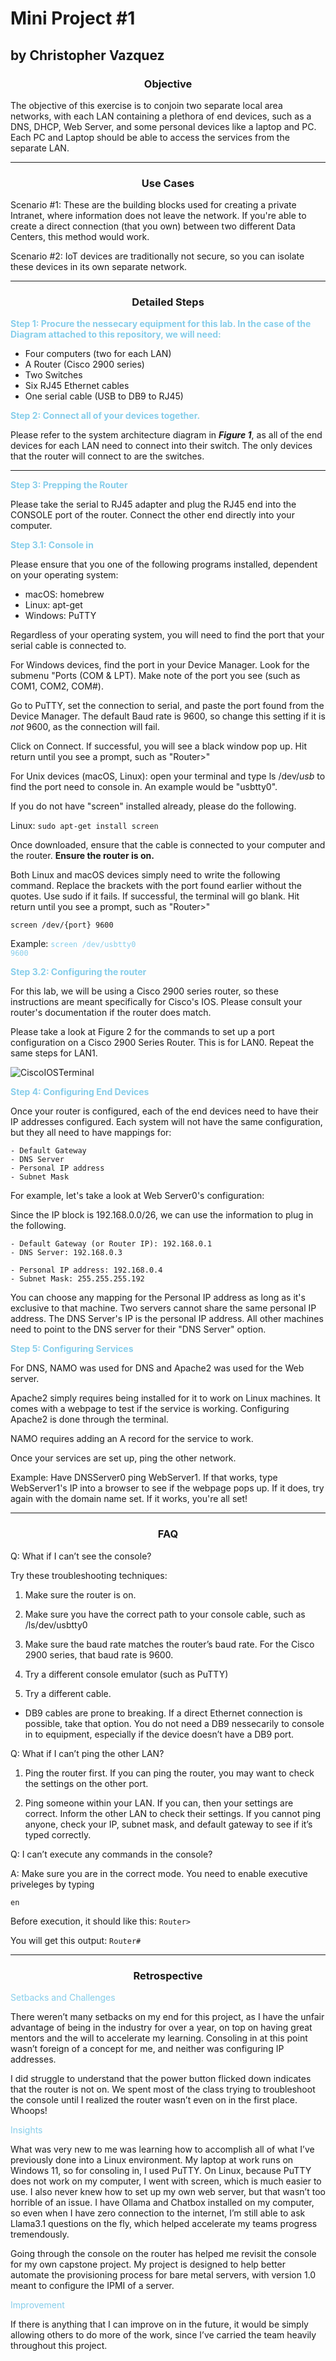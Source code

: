 # Mini Project #1 
## by Christopher Vazquez

### <div style="text-align:center">Objective</div> 

The objective of this exercise is to conjoin two separate local area networks, with each LAN containing a plethora of end devices, such as a DNS, DHCP, Web Server, and some personal devices like a laptop and PC. Each PC and Laptop should be able to access the services from the separate LAN. 

***

### <div style="text-align:center">Use Cases</div>

Scenario #1: These are the building blocks used for creating a private Intranet, where information does not leave the network. If you're able to create a direct connection (that you own) between two different Data Centers, this method would work. 

Scenario #2: IoT devices are traditionally not secure, so you can isolate these devices in its own separate network. 

***

### <div style="text-align:center">Detailed Steps</div>

**<div style="color:skyblue">Step 1: Procure the nessecary equipment for this lab. In the case of the Diagram attached to this repository, we will need:</div>** 

   - Four computers (two for each LAN)
   - A Router (Cisco 2900 series)
   - Two Switches
   - Six RJ45 Ethernet cables
   - One serial cable (USB to DB9 to RJ45)

**<div style="color:skyblue">Step 2: Connect all of your devices together.</div>**

Please refer to the system architecture diagram in ***Figure 1***, as all of the end devices for each LAN need to connect into their switch. The only devices that the router will connect to are the switches.

---

**<div style="color:skyblue">Step 3: Prepping the Router</div>**

Please take the serial to RJ45 adapter and plug the RJ45 end into the CONSOLE port of the router. Connect the other end directly into your computer. 

**<div style="color:skyblue">Step 3.1: Console in</div>**

Please ensure that you one of the following programs installed, dependent on your operating system:

 - macOS: homebrew
 - Linux: apt-get
 - Windows: PuTTY

 Regardless of your operating system, you will need to find the port that your serial cable is connected to. 

For Windows devices, find the port in your Device Manager. Look for the submenu "Ports (COM & LPT). Make note of the port you see (such as COM1, COM2, COM#). 

Go to PuTTY, set the connection to serial, and paste the port found from the Device Manager. The default Baud rate is 9600, so change this setting if it is *not* 9600, as the connection will fail.

Click on Connect. If successful, you will see a black window pop up. Hit return until you see a prompt, such as "Router>"

For Unix devices (macOS, Linux): open your terminal and type ls /dev/*usb* to find the port need to console in. An example would be "usbtty0".

If you do not have "screen" installed already, please do the following.

Linux: <code>sudo apt-get install screen</code>


Once downloaded, ensure that the cable is connected to your computer and the router. **Ensure the router is on.**

Both Linux and macOS devices simply need to write the following command. Replace the brackets with the port found earlier without the quotes. Use sudo if it fails. If successful, the terminal will go blank. Hit return until you see a prompt, such as "Router>"

<code>screen /dev/{port} 9600</code>

Example: <code style="color:skyblue">screen /dev/usbtty0 9600</code>

**<div style="color:skyblue">Step 3.2: Configuring the router</div>**

For this lab, we will be using a Cisco 2900 series router, so these instructions are meant specifically for Cisco's IOS. Please consult your router's documentation if the router does match.

Please take a look at Figure 2 for the commands to set up a port configuration on a Cisco 2900 Series Router. This is for LAN0. Repeat the same steps for LAN1. 

![CiscoIOSTerminal](CiscoIOSTerminal.png "Cisco IOS Commands")

**<div style="color:skyblue">Step 4: Configuring End Devices</div>**

Once your router is configured, each of the end devices need to have their IP addresses configured. Each system will not have the same configuration, but they all need to have mappings for:

    - Default Gateway
    - DNS Server
    - Personal IP address 
    - Subnet Mask

For example, let's take a look at Web Server0's configuration:

Since the IP block is 192.168.0.0/26, we can use the information to plug in the following.

    - Default Gateway (or Router IP): 192.168.0.1
    - DNS Server: 192.168.0.3 

    - Personal IP address: 192.168.0.4
    - Subnet Mask: 255.255.255.192

You can choose any mapping for the Personal IP address as long as it's exclusive to that machine. Two servers cannot share the same personal IP address. The DNS Server's IP is the personal IP address. All other machines need to point to the DNS server for their "DNS Server" option.

**<div style="color:skyblue">Step 5: Configuring Services</div>**

For DNS, NAMO was used for DNS and Apache2 was used for the Web server. 

Apache2 simply requires being installed for it to work on Linux machines. It comes with a webpage to test if the service is working. Configuring Apache2 is done through the terminal.

NAMO requires adding an A record for the service to work. 

Once your services are set up, ping the other network. 

Example: Have DNSServer0 ping WebServer1. If that works, type WebServer1's IP into a browser to see if the webpage pops up. If it does, try again with the domain name set. If it works, you're all set!

***

### <div style="text-align:center">FAQ</div>

Q: What if I can’t see the console?

Try these troubleshooting techniques:

1. Make sure the router is on.

2. Make sure you have the correct path to your console cable, such as /ls/dev/usbtty0

3. Make sure the baud rate matches the router’s baud rate. For the Cisco 2900 series, that baud rate is 9600.

4. Try a different console emulator (such as PuTTY)

5. Try a different cable.
- DB9 cables are prone to breaking. If a direct Ethernet connection is possible, take that option. You do not need a DB9 nessecarily to console in to equipment, especially if the device doesn’t have a DB9 port.



Q: What if I can’t ping the other LAN?

1. Ping the router first. If you can ping the router, you may want to check the settings on the other port.

2. Ping someone within your LAN. If you can, then your settings are correct. Inform the other LAN to check their settings. If you cannot ping anyone, check your IP, subnet mask, and default gateway to see if it’s typed correctly.

Q: I can’t execute any commands in the console?

A: Make sure you are in the correct mode. You need to enable executive priveleges by typing

<code>en</code>

Before execution, it should like this: <code>Router></code>

You will get this output: <code>Router#</code>

***

### <div style="text-align:center">Retrospective</div>

<div style="color:skyblue">Setbacks and Challenges</div>

There weren’t many setbacks on my end for this project, as I have the unfair advantage of being in the industry for over a year, on top on having great mentors and the will to accelerate my learning. Consoling in at this point wasn’t foreign of a concept for me, and neither was configuring IP addresses. 

I did struggle to understand that the power button flicked down indicates that the router is not on. We spent most of the class trying to troubleshoot the console until I realized the router wasn’t even on in the first place. Whoops!

<div style="color:skyblue">Insights</div>

What was very new to me was learning how to accomplish all of what I’ve previously done into a Linux environment. My laptop at work runs on Windows 11, so for consoling in, I used PuTTY. On Linux, because PuTTY does not work on my computer, I went with screen, which is much easier to use. I also never knew how to set up my own web server, but that wasn’t too horrible of an issue. I have Ollama and Chatbox installed on my computer, so even when I have zero connection to the internet, I’m still able to ask Llama3.1 questions on the fly, which helped accelerate my teams progress tremendously. 

Going through the console on the router has helped me revisit the console for my own capstone project. My project is designed to help better automate the provisioning process for bare metal servers, with version 1.0 meant to configure the IPMI of a server. 

<div style="color:skyblue">Improvement</div>

If there is anything that I can improve on in the future, it would be simply allowing others to do more of the work, since I’ve carried the team heavily throughout this project.









    

